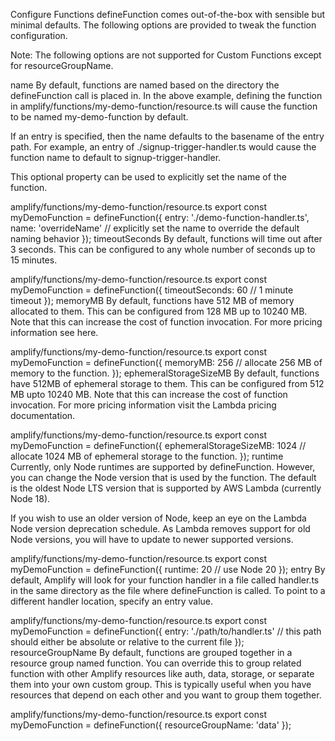Configure Functions
defineFunction comes out-of-the-box with sensible but minimal defaults. The following options are provided to tweak the function configuration.

Note: The following options are not supported for Custom Functions except for resourceGroupName.

name
By default, functions are named based on the directory the defineFunction call is placed in. In the above example, defining the function in amplify/functions/my-demo-function/resource.ts will cause the function to be named my-demo-function by default.

If an entry is specified, then the name defaults to the basename of the entry path. For example, an entry of ./signup-trigger-handler.ts would cause the function name to default to signup-trigger-handler.

This optional property can be used to explicitly set the name of the function.

amplify/functions/my-demo-function/resource.ts
export const myDemoFunction = defineFunction({
  entry: './demo-function-handler.ts',
  name: 'overrideName' // explicitly set the name to override the default naming behavior
});
timeoutSeconds
By default, functions will time out after 3 seconds. This can be configured to any whole number of seconds up to 15 minutes.

amplify/functions/my-demo-function/resource.ts
export const myDemoFunction = defineFunction({
  timeoutSeconds: 60 // 1 minute timeout
});
memoryMB
By default, functions have 512 MB of memory allocated to them. This can be configured from 128 MB up to 10240 MB. Note that this can increase the cost of function invocation. For more pricing information see here.

amplify/functions/my-demo-function/resource.ts
export const myDemoFunction = defineFunction({
  memoryMB: 256 // allocate 256 MB of memory to the function.
});
ephemeralStorageSizeMB
By default, functions have 512MB of ephemeral storage to them. This can be configured from 512 MB upto 10240 MB. Note that this can increase the cost of function invocation. For more pricing information visit the Lambda pricing documentation.

amplify/functions/my-demo-function/resource.ts
export const myDemoFunction = defineFunction({
  ephemeralStorageSizeMB: 1024 // allocate 1024 MB of ephemeral storage to the function.
});
runtime
Currently, only Node runtimes are supported by defineFunction. However, you can change the Node version that is used by the function. The default is the oldest Node LTS version that is supported by AWS Lambda (currently Node 18).

If you wish to use an older version of Node, keep an eye on the Lambda Node version deprecation schedule. As Lambda removes support for old Node versions, you will have to update to newer supported versions.

amplify/functions/my-demo-function/resource.ts
export const myDemoFunction = defineFunction({
  runtime: 20 // use Node 20
});
entry
By default, Amplify will look for your function handler in a file called handler.ts in the same directory as the file where defineFunction is called. To point to a different handler location, specify an entry value.

amplify/functions/my-demo-function/resource.ts
export const myDemoFunction = defineFunction({
  entry: './path/to/handler.ts' // this path should either be absolute or relative to the current file
});
resourceGroupName
By default, functions are grouped together in a resource group named function. You can override this to group related function with other Amplify resources like auth, data, storage, or separate them into your own custom group. This is typically useful when you have resources that depend on each other and you want to group them together.

amplify/functions/my-demo-function/resource.ts
export const myDemoFunction = defineFunction({
  resourceGroupName: 'data'
});
